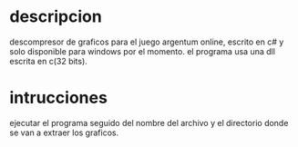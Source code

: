 # descripcion
descompresor de graficos para el juego argentum online, escrito en c# y solo disponible para windows por el momento.
el programa usa una dll escrita en c(32 bits).


# intrucciones
ejecutar el programa seguido del nombre del archivo y el directorio donde se van a extraer los graficos.
